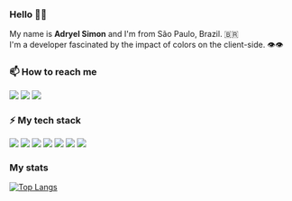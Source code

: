 ### Hello 👋🏻

My name is <b>Adryel Simon</b> and I'm from São Paulo, Brazil. 🇧🇷
<br>
I'm a developer fascinated by the impact of colors on the client-side. 👁👁
<br>
### 📫 How to reach me

[![](https://img.shields.io/badge/-adryel-444?style=for-the-badge&logo=hackerrank)](https://hackerrank.com/adryel)
[![](https://img.shields.io/badge/-adryelsimon-444?style=for-the-badge&logo=linkedin)](https://www.linkedin.com/in/adryelsimon)
[![](https://img.shields.io/badge/-adryelsmn-444?style=for-the-badge&logo=instagram)](https://instagram.com/adryelsmn)
<br>
### ⚡ My tech stack

![](https://img.shields.io/badge/-Node.Js-444?style=for-the-badge&logo=node.js)
![](https://img.shields.io/badge/-React.Js-444?style=for-the-badge&logo=react)
![](https://img.shields.io/badge/-JavaScript-444?style=for-the-badge&logo=javascript)
![](https://img.shields.io/badge/-MySQL-444?style=for-the-badge&logo=mysql)
![](https://img.shields.io/badge/-postgresql-444?style=for-the-badge&logo=postgresql)
![](https://img.shields.io/badge/-Wordpress-444?style=for-the-badge&logo=wordpress&logoColor=white)
![](https://img.shields.io/badge/-figma-444?style=for-the-badge&logo=figma)

### My stats

[![Top Langs](https://github-readme-stats.vercel.app/api/top-langs/?username=alchemist-developer&layout=compact&theme=dracula)](https://github.com/alchemist-developer/github-readme-stats)
